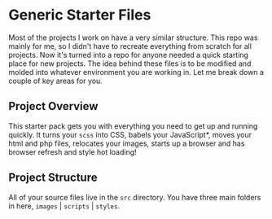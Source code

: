 # Generic Starter Files

Most of the projects I work on have a very similar structure. This repo was mainly for me, so I didn't have to recreate everything from scratch for all projects. Now it's turned into a repo for anyone needed a quick starting place for new projects. The idea behind these files is to be modified and molded into whatever environment you are working in. Let me break down a couple of key areas for you.

## Project Overview

This starter pack gets you with everything you need to get up and running quickly. It turns your `scss` into CSS, babels your JavaScript*, moves your html and php files, relocates your images, starts up a browser and has browser refresh and style hot loading!


## Project Structure

All of your source files live in the `src` directory. You have three main folders in here, `images` | `scripts` | `styles`.
